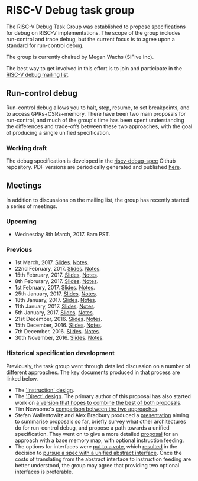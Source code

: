 # RISC-V Debug task group

The RISC-V Debug Task Group was established to propose specifications for debug on RISC-V implementations. The scope of the group includes run-control and trace debug, but the current focus is to agree upon a standard for run-control debug.

The group is currently chaired by Megan Wachs (SiFive Inc).

The best way to get involved in this effort is to join and participate in the [RISC-V debug mailing list](https://groups.google.com/a/groups.riscv.org/forum/#!forum/debug).

## Run-control debug

Run-control debug allows you to halt, step, resume, to set breakpoints, and to access GPRs+CSRs+memory. There have been two main proposals for run-control, and much of the group's time has been spent understanding the differences and trade-offs between these two approaches, with the goal of producing a single unified specification.

### Working draft
The debug specification is developed in the [riscv-debug-spec](https://github.com/sifive/riscv-debug-spec) Github repository. PDF versions are periodically generated and published [here](https://dev.sifive.com/documentation/risc-v-external-debug-support/).

## Meetings

In addition to discussions on the mailing list, the group has recently started a series of meetings.

### Upcoming
  * Wednesday 8th March, 2017. 8am PST.

### Previous
  * 1st March, 2017. [Slides](https://docs.google.com/presentation/d/1N7_rD8yA6hb2d5HfxIgtc3JtcBG93U3mvQ3SGaTzoH4/edit?usp=sharing). [Notes](https://groups.google.com/a/groups.riscv.org/d/msg/debug/y2iXico1Jq8/sZ5nOrt2BAAJ).
  * 22nd February, 2017. [Slides](https://docs.google.com/presentation/d/1LKeLg7Lw-O-yd6-K0Q0NauUyyK-fee7aRHeY2uh-neU/edit?usp=sharing). [Notes](https://groups.google.com/a/groups.riscv.org/d/msg/debug/ECH84s1E4gM/OKCPxVRwAwAJ).
  * 15th February, 2017. [Slides](https://docs.google.com/presentation/d/15PabK0Lj6c1ASlhs88yAd598BN3NhCHRnzBbQZEr4Gs/edit?usp=sharing). [Notes](https://groups.google.com/a/groups.riscv.org/d/msg/debug/ZH5Z0YSDvtg/xgjRyMZNAQAJ).
  * 8th Februrary, 2017. [Slides](https://docs.google.com/presentation/d/15PabK0Lj6c1ASlhs88yAd598BN3NhCHRnzBbQZEr4Gs/edit?usp=sharing). [Notes](https://groups.google.com/a/groups.riscv.org/d/msg/debug/bMbG1KESEnk/khvNcHe0DwAJ).
  * 1st February, 2017. [Slides](https://docs.google.com/presentation/d/1npb-thIWwbQP9IAiRNDmzmMoWOBgm5Tyo283zlDXQkg/edit?usp=sharing). [Notes](https://groups.google.com/a/groups.riscv.org/d/msg/debug/KU22vtt_pWI/QuBoiXWMDQAJ).
  * 25th January, 2017. [Slides](https://docs.google.com/presentation/d/1TApV32HsTzilEqZO6FfWQcCo-zHJxl3IZlR0CJ47Jec/edit?usp=sharing). [Notes](https://groups.google.com/a/groups.riscv.org/d/msg/debug/FgOOnKQW8TY/jnhOLJNqCwAJ).
  * 18th January, 2017. [Slides](https://docs.google.com/presentation/d/1dSBiJQSRdUdpEPW_eS_gTWC6viaz3lIrFHe1j2lwGQ8/edit?usp=sharing). [Notes](https://groups.google.com/a/groups.riscv.org/d/msg/debug/9-k_39cb5xo/uMp_25lECQAJ).
  * 11th January, 2017. [Slides](https://docs.google.com/presentation/d/1p2ny3cb2fjTeADlgy1Q4fhlY5pCmsO4LmLvNZ6ha8-A/edit?usp=sharing). [Notes](https://groups.google.com/a/groups.riscv.org/d/msg/debug/oFfmIQgkb_k/xq6faXkSFAAJ).
  * 5th January, 2017. [Slides](https://docs.google.com/presentation/d/1GlQNnZmCJ0sVICde6IOnv3bBvPYkHsU0AiAElGFyxNw/edit?usp=sharing). [Notes](https://groups.google.com/a/groups.riscv.org/d/msg/debug/r4jt2VmWXpI/7ktkIF46EgAJ).
  * 21st December, 2016. [Slides](https://docs.google.com/presentation/d/1Aikb1R2xposb9no0f3AQq-2FCC9zX9m2MyBBQBZcgDc/edit?usp=sharing). [Notes](https://groups.google.com/a/groups.riscv.org/d/msg/debug/LqaZtesnqUg/QlM0i3HxDQAJ).
  * 15th December, 2016. [Slides](https://docs.google.com/presentation/d/1QnTYCawE_wbeU_F6c0F0QoUA6sKHf4fvcyrlK0Nz0KY/edit?usp=sharing). [Notes](https://groups.google.com/a/groups.riscv.org/d/msg/debug/37AFJNRdkME/r_Z4bbO_BgAJ).
  * 7th December, 2016. [Slides](https://docs.google.com/presentation/d/1zMAUUgEf1nydUpKVB5Tg9cdOJrl4M0pWdTgHoMEVD4Q/edit?usp=sharing). [Notes](https://groups.google.com/a/groups.riscv.org/d/msg/debug/qoYAY36-5HQ/o6DSzDXlBAAJ).
  * 30th November, 2016. [Slides](https://docs.google.com/presentation/d/1jOjG20-gwtcGybZg2Bu3StV6ljZZV9n2SQAEjKWQwDE/edit?usp=sharing). [Notes](https://groups.google.com/a/groups.riscv.org/d/msg/debug/ucaYL8pNfxo/Rv81fi6nCwAJ).
  
### Historical specification development
Previously, the task group went through detailed discussion on a number of different approaches. The key documents produced in that process are linked below.

* The ['Instruction' design](https://dev.sifive.com/documentation/risc-v-external-debug-support/).
* The ['Direct' design](https://groups.google.com/a/groups.riscv.org/d/msg/debug/N2Qu17lALe4/4lzibYmvCQAJ). The primary author of this proposal has also started work on [a version that hopes to combine the best of both proposals](https://groups.google.com/a/groups.riscv.org/d/msg/debug/HYCuX8oP6Ew/NLTr1IWNBAAJ).
* Tim Newsome's [comparison between the two approaches](https://sifive.github.io/debug-mechanism-comparison/).
* Stefan Wallentowitz and Alex Bradbury produced a [presentation](https://goo.gl/9abgZa) aiming to summarise proposals so far, briefly survey what other architectures do for run-control debug, and propose a path towards a unified specification. They went on to give a more detailed [proposal](https://goo.gl/Uy5V2k) for an approach with a base memory map, with optional instruction feeding.
* The options for interfaces were [put to a vote](https://sifive.github.io/debug-mechanism-comparison/poll), which [resulted](https://sifive.github.io/debug-mechanism-comparison/poll-results/results.html) in the decision to [pursue a spec with a unified abstract interface](https://groups.google.com/a/groups.riscv.org/d/msg/debug/FDmZUk7YCNw/e9e5pN3mCQAJ). Once the costs of translating from the abstract interface to instruction feeding are better understood, the group may agree that providing two optional interfaces is preferable.
